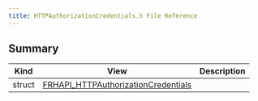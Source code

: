 ```yaml
---
title: HTTPAuthorizationCredentials.h File Reference
---
```


## Summary
| Kind | View | Description |
|------|------|-------------|
|struct|[FRHAPI_HTTPAuthorizationCredentials](/unreal-plugins/all/structfrhapi__httpauthorizationcredentials/#structFRHAPI__HTTPAuthorizationCredentials)||
